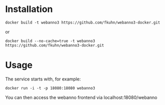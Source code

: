 Installation
============

```shell
docker build -t webanno3 https://github.com/fkuhn/webanno3-docker.git
```
or 
```shell
docker build --no-cache=true -t webanno3 https://github.com/fkuhn/webanno3-docker.git
```

Usage
=====
The service starts with, for example:

```shell
docker run -i -t -p 18080:18080 webanno3
```

You can then access the webanno frontend via localhost:18080/webanno 
